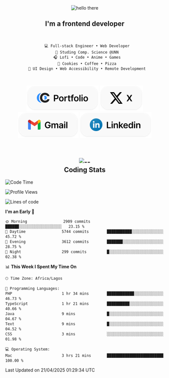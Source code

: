 <div align="center">
  
  <img src="https://readme-typing-svg.demolab.com?font=Fira+Code&weight=600&size=24&duration=4000&pause=300&color=3291FF&center=true&vCenter=true&random=false&width=300&height=24&lines=Hey+There;Hola;Namaste;Aloha;Bonjour;Konnichiwa" alt="hello there" height="36" width="300" />
  <h2>I'm a frontend developer</h2>
  
</div>

<br/>

<div align="center">
  
  ```
    💻 Full-stack Engineer • Web Developer
    💼 Studing Comp. Science @UNN
    🎧 Lofi • Code • Anime • Games
    🍪 Cookies • Coffee • Pizza
    📖 UI Design • Web Accessibility • Remote Development
  ```

</div>

<br/>

<div align="center">

  [![portfolio](./assets/badge-portfolio.svg)](https://okoyecharles.com)
  [![X](./assets/badge-x.svg)](https://x.com/okoyecharlesk)
  [![mail](./assets/badge-mail.svg)](mailto:okoyecharles509@gmail.com)
  [![linkedin](./assets/badge-linkedin.svg)](https://linkedin.com/in/okoyecharles)
  
</div>

<br/>



<div align="center">

  <h2>
    <img src="https://media.giphy.com/media/UVG0BN8TOMKkPOJS6e/giphy.gif?cid=790b7611dhvp8dydhh4r22mjr73owy4d5zzlo7s5zyk60w8s&ep=v1_stickers_search&rid=giphy.gif&ct=s" alt="--" height="50" width="50" />
    <br/>
    Coding Stats
  </h2>
  
</div>

<!--START_SECTION:waka-->
![Code Time](http://img.shields.io/badge/Code%20Time-630%20hrs%2013%20mins-blue)

![Profile Views](http://img.shields.io/badge/Profile%20Views-7-blue)

![Lines of code](https://img.shields.io/badge/From%20Hello%20World%20I%27ve%20Written-8.6%20million%20lines%20of%20code-blue)

**I'm an Early 🐤** 

```text
🌞 Morning                2909 commits        ██████░░░░░░░░░░░░░░░░░░░   23.15 % 
🌆 Daytime                5744 commits        ███████████░░░░░░░░░░░░░░   45.72 % 
🌃 Evening                3612 commits        ███████░░░░░░░░░░░░░░░░░░   28.75 % 
🌙 Night                  299 commits         █░░░░░░░░░░░░░░░░░░░░░░░░   02.38 % 
```


📊 **This Week I Spent My Time On** 

```text
🕑︎ Time Zone: Africa/Lagos

💬 Programming Languages: 
PHP                      1 hr 34 mins        ████████████░░░░░░░░░░░░░   46.73 % 
TypeScript               1 hr 21 mins        ██████████░░░░░░░░░░░░░░░   40.66 % 
Java                     9 mins              █░░░░░░░░░░░░░░░░░░░░░░░░   04.67 % 
Text                     9 mins              █░░░░░░░░░░░░░░░░░░░░░░░░   04.52 % 
CSS                      3 mins              ░░░░░░░░░░░░░░░░░░░░░░░░░   01.98 % 

💻 Operating System: 
Mac                      3 hrs 21 mins       █████████████████████████   100.00 % 
```


 Last Updated on 21/04/2025 01:29:34 UTC
<!--END_SECTION:waka-->

